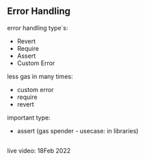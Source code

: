 ## Error Handling

error handling type`s:
- Revert
- Require
- Assert
- Custom Error

less gas in many times:
- custom error
- require
- revert

important type:
- assert  (gas spender - usecase: in libraries)

##

live video: 18Feb 2022
